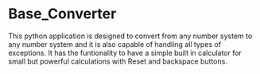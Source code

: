 # Base_Converter
This python application is designed to convert from any number system to any number system and
it is also capable of handling all types of exceptions. It has the funtionality to have a simple 
built in calculator for small but powerful calculations with Reset and backspace buttons.

